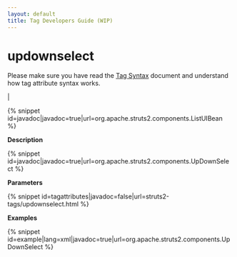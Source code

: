 ```yaml
---
layout: default
title: Tag Developers Guide (WIP)
---
```


# updownselect


Please make sure you have read the [Tag Syntax](#PAGE_13927) document and understand how tag attribute syntax works.

| 


{% snippet id=javadoc|javadoc=true|url=org.apache.struts2.components.ListUIBean %}

__Description__



{% snippet id=javadoc|javadoc=true|url=org.apache.struts2.components.UpDownSelect %}

__Parameters__



{% snippet id=tagattributes|javadoc=false|url=struts2-tags/updownselect.html %}

__Examples__



{% snippet id=example|lang=xml|javadoc=true|url=org.apache.struts2.components.UpDownSelect %}
